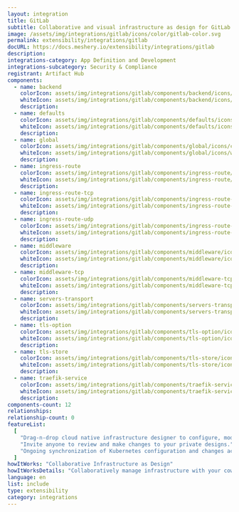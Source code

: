 ```yaml
---
layout: integration
title: GitLab
subtitle: Collaborative and visual infrastructure as design for GitLab
image: /assets/img/integrations/gitlab/icons/color/gitlab-color.svg
permalink: extensibility/integrations/gitlab
docURL: https://docs.meshery.io/extensibility/integrations/gitlab
description:
integrations-category: App Definition and Development
integrations-subcategory: Security & Compliance
registrant: Artifact Hub
components:
  - name: backend
    colorIcon: assets/img/integrations/gitlab/components/backend/icons/color/backend-color.svg
    whiteIcon: assets/img/integrations/gitlab/components/backend/icons/white/backend-white.svg
    description:
  - name: defaults
    colorIcon: assets/img/integrations/gitlab/components/defaults/icons/color/defaults-color.svg
    whiteIcon: assets/img/integrations/gitlab/components/defaults/icons/white/defaults-white.svg
    description:
  - name: global
    colorIcon: assets/img/integrations/gitlab/components/global/icons/color/global-color.svg
    whiteIcon: assets/img/integrations/gitlab/components/global/icons/white/global-white.svg
    description:
  - name: ingress-route
    colorIcon: assets/img/integrations/gitlab/components/ingress-route/icons/color/ingress-route-color.svg
    whiteIcon: assets/img/integrations/gitlab/components/ingress-route/icons/white/ingress-route-white.svg
    description:
  - name: ingress-route-tcp
    colorIcon: assets/img/integrations/gitlab/components/ingress-route-tcp/icons/color/ingress-route-tcp-color.svg
    whiteIcon: assets/img/integrations/gitlab/components/ingress-route-tcp/icons/white/ingress-route-tcp-white.svg
    description:
  - name: ingress-route-udp
    colorIcon: assets/img/integrations/gitlab/components/ingress-route-udp/icons/color/ingress-route-udp-color.svg
    whiteIcon: assets/img/integrations/gitlab/components/ingress-route-udp/icons/white/ingress-route-udp-white.svg
    description:
  - name: middleware
    colorIcon: assets/img/integrations/gitlab/components/middleware/icons/color/middleware-color.svg
    whiteIcon: assets/img/integrations/gitlab/components/middleware/icons/white/middleware-white.svg
    description:
  - name: middleware-tcp
    colorIcon: assets/img/integrations/gitlab/components/middleware-tcp/icons/color/middleware-tcp-color.svg
    whiteIcon: assets/img/integrations/gitlab/components/middleware-tcp/icons/white/middleware-tcp-white.svg
    description:
  - name: servers-transport
    colorIcon: assets/img/integrations/gitlab/components/servers-transport/icons/color/servers-transport-color.svg
    whiteIcon: assets/img/integrations/gitlab/components/servers-transport/icons/white/servers-transport-white.svg
    description:
  - name: tls-option
    colorIcon: assets/img/integrations/gitlab/components/tls-option/icons/color/tls-option-color.svg
    whiteIcon: assets/img/integrations/gitlab/components/tls-option/icons/white/tls-option-white.svg
    description:
  - name: tls-store
    colorIcon: assets/img/integrations/gitlab/components/tls-store/icons/color/tls-store-color.svg
    whiteIcon: assets/img/integrations/gitlab/components/tls-store/icons/white/tls-store-white.svg
    description:
  - name: traefik-service
    colorIcon: assets/img/integrations/gitlab/components/traefik-service/icons/color/traefik-service-color.svg
    whiteIcon: assets/img/integrations/gitlab/components/traefik-service/icons/white/traefik-service-white.svg
    description:
components-count: 12
relationships:
relationship-count: 0
featureList:
  [
    "Drag-n-drop cloud native infrastructure designer to configure, model, and deploy your workloads.",
    "Invite anyone to review and make changes to your private designs.",
    "Ongoing synchronization of Kubernetes configuration and changes across any number of clusters.",
  ]
howItWorks: "Collaborative Infrastructure as Design"
howItWorksDetails: "Collaboratively manage infrastructure with your coworkers synchronously sharing the same designs."
language: en
list: include
type: extensibility
category: integrations
---
```

